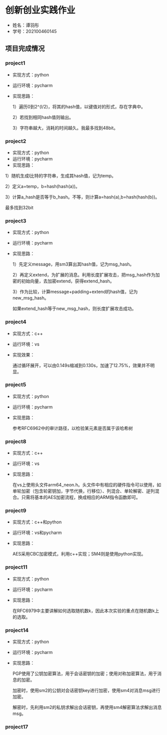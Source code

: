 # 创新创业实践作业
* 姓名：谭羽彤
* 学号：202100460145
## 项目完成情况
### project1
* 实现方式：python
* 运行环境：pycharm
* 实现思路：
    
  1）遍历0到2^(l/2)，将其的hash值，以键值对的形式，存在字典中。
  
  2）若找到相同hash值则输出。
  
  3）字符串越大，消耗的时间越久。我最多找到48bit。
### project2
* 实现方式：python
* 运行环境：pycharm
*  实现思路：
  
  1）随机生成l比特的字符串，生成其hash值，记为temp。
  
  2）定义a=temp，b=hash(hash(a))。
  
  3）计算a_hash是否等于b_hash。不等，则计算a=hash(a),b=hash(hash(b))。
  
  最多找到32bit
### project3
* 实现方式：python
* 运行环境：pycharm
* 实现思路：
  
  1）先定义message，用sm3算出其hash值，记为msg_hash。
  
  2）再定义extend，为扩展的消息。利用长度扩展攻击，把msg_hash作为加密的初始向量，去加密extend，获得extend_hash。
  
  3）作为比较，计算message+padding+extend的hash值，记为new_msg_hash。
  
  如果extend_hash等于new_msg_hash，则长度扩展攻击成功。

### project4
* 实现方式：c++
* 运行环境：vs
* 实现效果：
  
  通过循环展开，可以由0.149s缩减到0.130s，加速了12.75%，效果并不明显。
### project5
* 实现方式：python
* 运行环境：pycharm
* 实现思路：
  
   参考RFC6962中的审计路径，以检验某元素是否属于该哈希树
### project8
* 实现方式：c++
* 运行环境：vs
* 实现思路：

  在vs上使用头文件arm64_neon.h。头文件中有相应的硬件指令可以使用，如单轮加密（包含轮密钥加，字节代换，行移位）、列混合、单轮解密、逆列混合。只需将基本的AES加密流程，换成相应的ARM指令函数即可。

### project9
* 实现方式：c++和python
* 运行环境：vs和pycharm
* 实现思路：

  AES采用CBC加密模式，利用c++实现；SM4则是使用python实现。  
### project11
* 实现方式：python
* 运行环境：pycharm
* 实现思路：
  
  在RFC6979中主要讲解如何选取随机数k，因此本次实验的重点在随机数k上的选取。
### project14
* 实现方式：python
* 运行环境：pycharm
* 实现思路：
  
  PGP使用了公钥加密算法，用于会话密钥的加密；使用对称加密算法，用于消息的加密。

   加密时，使用sm2的公钥对会话密钥key进行加密，使用sm4对消息msg进行加密。
  
   解密时，先利用sm2的私钥求解出会话密钥，再使用sm4解密算法求解出消息msg。
  
### project17
